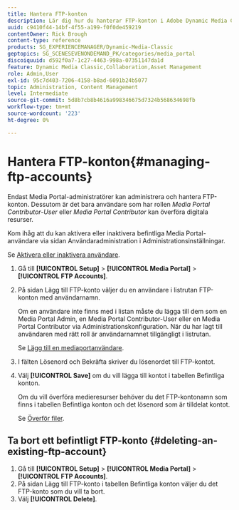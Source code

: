 ```yaml
---
title: Hantera FTP-konton
description: Lär dig hur du hanterar FTP-konton i Adobe Dynamic Media Classic.
uuid: c9410f44-14bf-4f55-a199-f0f0de459219
contentOwner: Rick Brough
content-type: reference
products: SG_EXPERIENCEMANAGER/Dynamic-Media-Classic
geptopics: SG_SCENESEVENONDEMAND_PK/categories/media_portal
discoiquuid: d592f0a7-1c27-4463-998a-07351147da1d
feature: Dynamic Media Classic,Collaboration,Asset Management
role: Admin,User
exl-id: 95c7d403-7206-4158-b8ad-6091b24b5077
topic: Administration, Content Management
level: Intermediate
source-git-commit: 5d8b7cb8b4616a998346675d7324b568634698fb
workflow-type: tm+mt
source-wordcount: '223'
ht-degree: 0%

---
```


# Hantera FTP-konton{#managing-ftp-accounts}

Endast Media Portal-administratörer kan administrera och hantera FTP-konton. Dessutom är det bara användare som har rollen *Media Portal Contributor-User* eller *Media Portal Contributor* kan överföra digitala resurser.

Kom ihåg att du kan aktivera eller inaktivera befintliga Media Portal-användare via sidan Användaradministration i Administrationsinställningar.

Se [Aktivera eller inaktivera användare](administration-setup.md#activating_or_deactivating_users).

1. Gå till **[!UICONTROL Setup]** > **[!UICONTROL Media Portal]** > **[!UICONTROL FTP Accounts]**.
1. På sidan Lägg till FTP-konto väljer du en användare i listrutan FTP-konton med användarnamn.

   Om en användare inte finns med i listan måste du lägga till dem som en Media Portal Admin, en Media Portal Contributor-User eller en Media Portal Contributor via Administrationskonfiguration. När du har lagt till användaren med rätt roll är användarnamnet tillgängligt i listrutan.

   Se [Lägg till en mediaportanvändare](adding-media-portal-users.md#adding_a_media_portal_user).

1. I fälten Lösenord och Bekräfta skriver du lösenordet till FTP-kontot.
1. Välj **[!UICONTROL Save]** om du vill lägga till kontot i tabellen Befintliga konton.

   Om du vill överföra medieresurser behöver du det FTP-kontonamn som finns i tabellen Befintliga konton och det lösenord som är tilldelat kontot.

   Se [Överför filer](uploading-files.md#uploading_files).

## Ta bort ett befintligt FTP-konto {#deleting-an-existing-ftp-account}

1. Gå till **[!UICONTROL Setup]** > **[!UICONTROL Media Portal]** > **[!UICONTROL FTP Accounts]**.
1. På sidan Lägg till FTP-konto i tabellen Befintliga konton väljer du det FTP-konto som du vill ta bort.
1. Välj **[!UICONTROL Delete]**.
